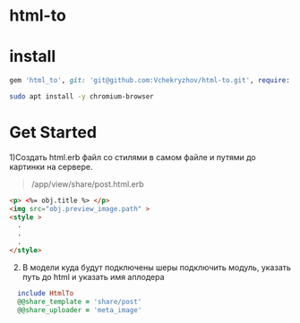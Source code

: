 # html-to
# install
``` ruby
gem 'html_to', git: 'git@github.com:Vchekryzhov/html-to.git', require: 'html_headless'
```
``` bash
sudo apt install -y chromium-browser
```
# Get Started

1)Создать html.erb файл со стилями в самом файле и путями до картинки на сервере.
> /app/view/share/post.html.erb
``` html
<p> <%= obj.title %> </p>
<img src="obj.preview_image.path" >
<style >
  .
  .
  .
</style>
```
2) В модели куда будут подключены шеры подключить модуль, указать путь до html и указать имя аплодера 
``` ruby
  include HtmlTo
  @@share_template = 'share/post'
  @@share_uploader = 'meta_image'
```
